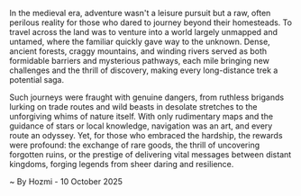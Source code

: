 
In the medieval era, adventure wasn't a leisure pursuit but a raw, often perilous reality for those who dared to journey beyond their homesteads. To travel across the land was to venture into a world largely unmapped and untamed, where the familiar quickly gave way to the unknown. Dense, ancient forests, craggy mountains, and winding rivers served as both formidable barriers and mysterious pathways, each mile bringing new challenges and the thrill of discovery, making every long-distance trek a potential saga.

Such journeys were fraught with genuine dangers, from ruthless brigands lurking on trade routes and wild beasts in desolate stretches to the unforgiving whims of nature itself. With only rudimentary maps and the guidance of stars or local knowledge, navigation was an art, and every route an odyssey. Yet, for those who embraced the hardship, the rewards were profound: the exchange of rare goods, the thrill of uncovering forgotten ruins, or the prestige of delivering vital messages between distant kingdoms, forging legends from sheer daring and resilience.

~ By Hozmi - 10 October 2025
